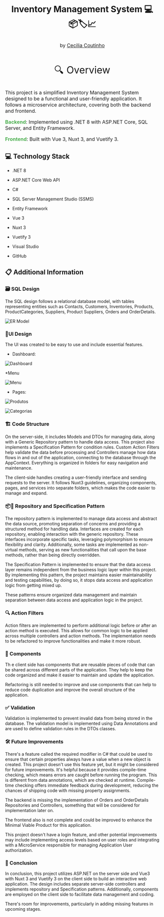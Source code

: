 <h1 align="center" style="margin: 1rem;">Inventory Management System 💻📦🏷️📈 </h1>

<p style="text-align: center; font-size: 1rem; margin-top: 2rem;">
by <a href="https://github.com/Cecilia-Coutinho">Cecilia Coutinho</a>
</p>

<div style="text-align: center; font-size: 2rem; margin-top: 3rem; margin-bottom: 2rem;">
🔍 Overview
</div>

<div style="text-align: left; font-size: 1rem; margin-top: 2rem; margin-bottom: 2rem;">
<p>
This project is a simplified Inventory Management System designed to be a functional and user-friendly application. It follows a microservice architecture, covering both the backend and frontend.
</p>
<p>
<b style="color: #4caf50; font-size:16px;">Backend</b>: Implemented using .NET 8 with ASP.NET Core, SQL Server, and Entity Framework.

<b style="color: #4caf50; font-size:16px;">Frontend</b>: Built with Vue 3, Nuxt 3, and Vuetify 3.

</p>
</div>

## 💻 Technology Stack

- .NET 8

- ASP.NET Core Web API

- C#

- SQL Server Management Studio (SSMS)

- Entity Framework

- Vue 3

- Nuxt 3

- Vuetify 3

- Visual Studio

- GitHub

## 📋 Additional Information

### 🗃️ SQL Design

The SQL design follows a relational database model, with tables representing entities such as Contacts, Customers, Inventories, Products, ProductCategories, Suppliers, Product Suppliers, Orders and OrderDetails.

![ER Model](InventoryManagementSystem/Frontend/inventory-system-client/public/assets/images/diagram-inventory-system-db.png)

### 🎨UI Design

The UI was created to be easy to use and include essential features.

- Dashboard:

![Dashboard](InventoryManagementSystem/Frontend/inventory-system-client/public/assets/images/dashboard.png)

\*Menu

![Menu](InventoryManagementSystem/Frontend/inventory-system-client/public/assets/images/menu.png)

- Pages:

![Produtos](InventoryManagementSystem/Frontend/inventory-system-client/public/assets/images/produtos.png)

![Categorias](InventoryManagementSystem/Frontend/inventory-system-client/public/assets/images/categorias.png)

### 🏗️ Code Structure

On the server-side, it includes Models and DTOs for managing data, along with a Generic Repository pattern to handle data access. This project also implements a Specification Pattern for condition rules. Custom Action Filters help validate the data before processing and Controllers manage how data flows in and out of the application, connecting to the database through the AppContext. Everything is organized in folders for easy navigation and maintenance.

The client-side handles creating a user-friendly interface and sending requests to the server. It follows Nuxt3 guidelines, organizing components, pages, and services into separate folders, which makes the code easier to manage and expand.

### 📦📜 Repository and Specification Pattern

The repository pattern is implemented to manage data access and abstract the data source, promoting separation of concerns and providing a structured method for handling data. Interfaces are created for each repository, enabling interaction with the generic repository. These interfaces incorporate specific tasks, leveraging polymorphism to ensure flexibility and clarity. Additionally, some tasks are implemented as non-virtual methods, serving as new functionalities that call upon the base methods, rather than being directly overridden.

The Specification Pattern is implemented to ensure that the data access layer remains independent from the business logic layer within this project. By implementing this pattern, the project maintains easier maintainability and testing capabilities, by doing so, it stops data access and application logic from getting mixed up.

These patterns ensure organized data management and maintain separation between data access and application logic in the project.

### 🔍 Action Filters

Action filters are implemented to perform additional logic before or after an action method is executed. This allows for common logic to be applied across multiple controllers and action methods. The implementation needs to be refactored to improve functionalities and make it more robust.

### 🧩 Components

Th e client side has components that are reusable pieces of code that can be shared across different parts of the application. They help to keep the code organized and make it easier to maintain and update the application.

Refactoring is still needed to improve and use components that can help to reduce code duplication and improve the overall structure of the application.

### ✅ Validation

Validation is implemented to prevent invalid data from being stored in the database. The validation model is implemented using Data Annotations and are used to define validation rules in the DTOs classes.

### 🛠️ Future Improvements

There's a feature called the required modifier in C# that could be used to ensure that certain properties always have a value when a new object is created. This project doesn't use this feature yet, but it might be considered for future improvements. It's helpful because it provides compile-time checking, which means errors are caught before running the program. This is different from data annotations, which are checked at runtime. Compile-time checking offers immediate feedback during development, reducing the chances of shipping code with missing property assignments.

The backend is missing the implementation of Orders and OrderDetails Repositories and Controllers, something that will be considered for implementation later on.

The frontend also is not complete and could be improved to enhance the Minimal Viable Product for this application.

This project doesn't have a login feature, and other potential improvements may include implementing access levels based on user roles and integrating with a MicroService responsible for managing Application User authorization.

### 🏁 Conclusion

In conclusion, this project utilizes ASP.NET on the server side and Vue3 with Nuxt 3 and Vuetify 3 on the client side to build an interactive web application. The design includes separate server-side controllers and implements repository and Specification patterns. Additionally, components are employed on the client side to facilitate data management and coding.

There's room for improvements, particularly in adding missing features in upcoming stages.
